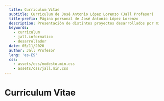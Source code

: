 ```yaml
---
  title: Curriculum Vitae
  subtitle: Curriculum de José Antonio López Lorenzo (Jall Profesor)
  title-prefix: Página personal de José Antonio López Lorenzo
  description: Presentación de distintos proyectos desarrollados por mi
  keywords:
    - curriculum
    - jall.informatico
    - desarrollador
  date: 05/11/2020
  author: Jall Profesor
  lang: 'es-ES'
  css:
    - assets/css/modesto.min.css
    - assets/css/jall.min.css
---
```


# Curriculum Vitae